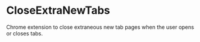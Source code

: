 # CloseExtraNewTabs
Chrome extension to close extraneous new tab pages when the user opens or closes tabs.
